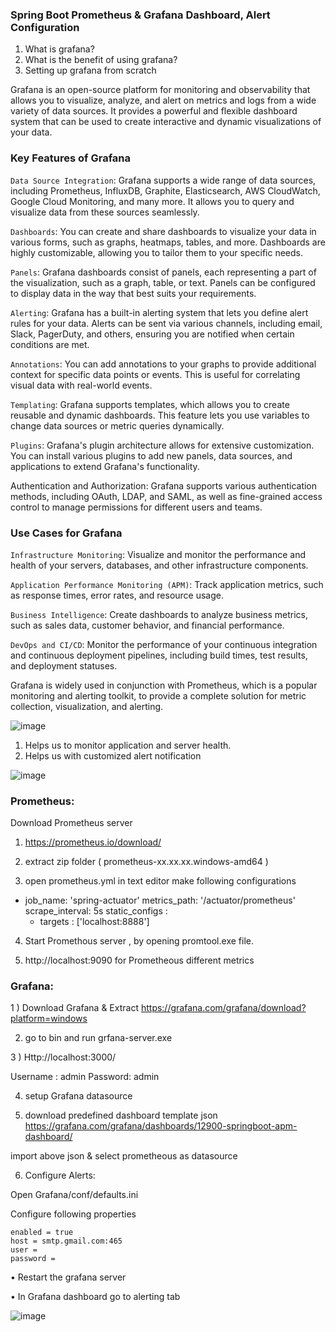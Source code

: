 ### Spring Boot Prometheus & Grafana Dashboard, Alert Configuration

1. What is grafana?
2. What is the benefit of using grafana?
3. Setting up grafana from scratch

Grafana is an open-source platform for monitoring and observability that allows you to visualize, analyze, and alert on metrics and logs from a wide variety of data sources. It provides a powerful and flexible dashboard system that can be used to create interactive and dynamic visualizations of your data.

### Key Features of Grafana

`Data Source Integration`: Grafana supports a wide range of data sources, including Prometheus, InfluxDB, Graphite, Elasticsearch, AWS CloudWatch, Google Cloud Monitoring, and many more. It allows you to query and visualize data from these sources seamlessly.

`Dashboards`: You can create and share dashboards to visualize your data in various forms, such as graphs, heatmaps, tables, and more. Dashboards are highly customizable, allowing you to tailor them to your specific needs.

`Panels`: Grafana dashboards consist of panels, each representing a part of the visualization, such as a graph, table, or text. Panels can be configured to display data in the way that best suits your requirements.

`Alerting`: Grafana has a built-in alerting system that lets you define alert rules for your data. Alerts can be sent via various channels, including email, Slack, PagerDuty, and others, ensuring you are notified when certain conditions are met.

`Annotations`: You can add annotations to your graphs to provide additional context for specific data points or events. This is useful for correlating visual data with real-world events.

`Templating`: Grafana supports templates, which allows you to create reusable and dynamic dashboards. This feature lets you use variables to change data sources or metric queries dynamically.

`Plugins`: Grafana's plugin architecture allows for extensive customization. You can install various plugins to add new panels, data sources, and applications to extend Grafana's functionality.

Authentication and Authorization: Grafana supports various authentication methods, including OAuth, LDAP, and SAML, as well as fine-grained access control to manage permissions for different users and teams.

### Use Cases for Grafana

`Infrastructure Monitoring`: Visualize and monitor the performance and health of your servers, databases, and other infrastructure components.

`Application Performance Monitoring (APM)`: Track application metrics, such as response times, error rates, and resource usage.

`Business Intelligence`: Create dashboards to analyze business metrics, such as sales data, customer behavior, and financial performance.

`DevOps and CI/CD`: Monitor the performance of your continuous integration and continuous deployment pipelines, including build times, test results, and deployment statuses.

Grafana is widely used in conjunction with Prometheus, which is a popular monitoring and alerting toolkit, to provide a complete solution for metric collection, visualization, and alerting.

![image](https://github.com/BodduSatya/spring-boot-monitoring-prometheous-grafana/assets/24984593/b738e0ca-f013-4fe0-a89c-3623b7286de7)

1.	Helps us to monitor application and server health.
2.	Helps us with customized alert notification 

![image](https://github.com/BodduSatya/spring-boot-monitoring-prometheous-grafana/assets/24984593/0995efef-97a1-4d79-82be-7cf6d595625d)


### Prometheus:
Download Prometheus server
1) https://prometheus.io/download/

2) extract zip folder ( prometheus-xx.xx.xx.windows-amd64 )

3) open prometheus.yml in text editor make following configurations

- job_name: 'spring-actuator'
    metrics_path: '/actuator/prometheus'
    scrape_interval: 5s
    static_configs :
    - targets : ['localhost:8888']

4) Start Promethous server , by opening promtool.exe file.

5) http://localhost:9090 for Prometheous different metrics


### Grafana:

1 ) Download Grafana & Extract
https://grafana.com/grafana/download?platform=windows

2) go to bin and run grfana-server.exe

3 ) Http://localhost:3000/

Username : admin
Password: admin

4) setup Grafana datasource

5) download predefined dashboard template json
https://grafana.com/grafana/dashboards/12900-springboot-apm-dashboard/

import above json & select prometheous as datasource


6) Configure Alerts:

Open Grafana/conf/defaults.ini

Configure following properties

```
enabled = true
host = smtp.gmail.com:465
user =
password =
```

•	Restart the grafana server

•	In Grafana dashboard go to alerting tab


![image](https://github.com/BodduSatya/spring-boot-monitoring-prometheous-grafana/assets/24984593/d32561f1-9c02-43ea-b4ed-d47548467b0e)

